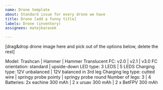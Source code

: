 ```yaml
---
name: Drone template
about: Standard issue for every drone we have
title: Drone [add a funny title]
labels: Drone (inventory)
assignees: matejkarasek

---
```


[drag&drop drone image here and pick out of the options below, delete the rest]

Model: Trashcan | Hammer | Hammer Translucent 
FC: v2.0 | v2.1 | v3.0
FC orientation: standard | upside-down
LED type: 3 LEDS | 5 LEDS
Charging type: 12V unbalanced | 12V balanced in 3rd leg 
Charging leg type: cutted wire | springy probe pointy | springy probe round
Number of legs: 3 | 4
Batteries: 2x eachine 300 mAh | 2 x uruav 300 mAh | 2 x BetFPV 300 mAh
